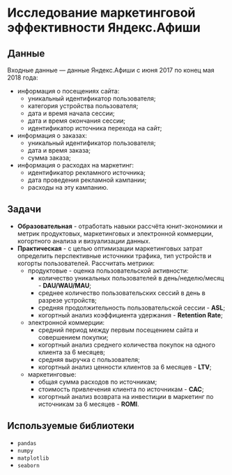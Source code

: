 # Исследование маркетинговой эффективности Яндекс.Афиши

## Данные
Входные данные — данные Яндекс.Афиши с июня 2017 по конец мая 2018 года:
- информация о посещениях сайта:
    - уникальный идентификатор пользователя;
    - категория устройства пользователя;
    - дата и время начала сессии;
    - дата и время окончания сессии;
    - идентификатор источника перехода на сайт;
- информация о заказах:
    - уникальный идентификатор пользователя;
    - дата и время заказа;
    - сумма заказа;
- информация о расходах на маркетинг:
    - идентификатор рекламного источника;
    - дата проведения рекламной кампании;
    - расходы на эту кампанию.

## Задачи
- **Образовательная** - отработать навыки рассчёта юнит-экономики и метрик продуктовых, маркетинговых и электронной коммерции, когортного анализа и визуализации данных.
- **Практическая** - c целью оптимизации маркетинговых затрат определить перспективные источники трафика, тип устройств и когорты пользователей. Рассчитать метрики:
    - продуктовые - оценка пользовательской активности:
        - количество уникальных пользователей в день/неделю/месяц - **DAU/WAU/MAU**;
        - среднее количество пользовательских сессий в день в разрезе устройств;
        - средняя продолжительность пользовательской сессии - **ASL**;
        - когортный анализ коэффициента удержания - **Retention Rate**;
    - электронной коммерции:
        - средний период между первым посещением сайта и совершением покупки;
        - когортный анализ среднего количества покупок на одного клиента за 6 месяцев;
        - средняя выручка с пользователя;
        - когортный анализ ценности клиентов за 6 месяцев - **LTV**;
    - маркетинговые:
        - общая сумма расходов по источникам;
        - стоимость привлечения клиента по источникам - **CAC**;
        - когортный анализ возврата на инвестиции в маркетинг по источникам за 6 месяцев - **ROMI**.

## Используемые библиотеки
- `pandas`
- `numpy`
- `matplotlib`
- `seaborn`